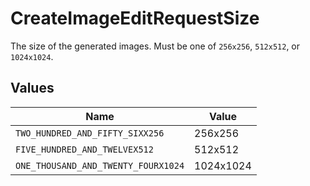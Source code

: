 # CreateImageEditRequestSize

The size of the generated images. Must be one of `256x256`, `512x512`, or `1024x1024`.


## Values

| Name                                | Value                               |
| ----------------------------------- | ----------------------------------- |
| `TWO_HUNDRED_AND_FIFTY_SIXX256`     | 256x256                             |
| `FIVE_HUNDRED_AND_TWELVEX512`       | 512x512                             |
| `ONE_THOUSAND_AND_TWENTY_FOURX1024` | 1024x1024                           |
